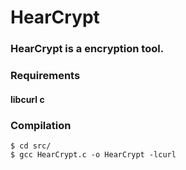 # HearCrypt

### HearCrypt is a encryption tool.

### Requirements

#### libcurl c 

### Compilation

```
$ cd src/
$ gcc HearCrypt.c -o HearCrypt -lcurl
```
